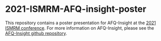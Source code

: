# 2021-ISMRM-AFQ-insight-poster

This repository contains a poster presentation for AFQ-Insight at the [2021 ISMRM conference](https://www.ismrm.org/21m/).
For more information on AFQ-Insight, please see the [AFQ-Insight github repository](https://github.com/richford/AFQ-Insight).
